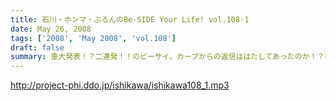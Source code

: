 ```yaml
---
title: 石川・ホンマ・ぶるんのBe-SIDE Your Life! vol.108-1
date: May 26, 2008
tags: ['2008', 'May 2008', 'vol.108']
draft: false
summary: 重大発表！？二連発！！のビーサイ。カープからの返信ははたしてあったのか！？平田Tシャツが運び込まれた有楽町のスタジオからお届け。NAMAE
---
```


http://project-phi.ddo.jp/ishikawa/ishikawa108_1.mp3